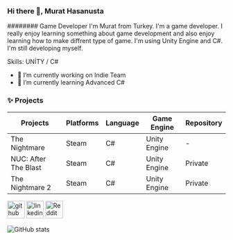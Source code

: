 ### Hi there 👋, Murat Hasanusta
######## Game Developer
I'm Murat from Turkey. I'm a game developer. I really enjoy learning something about game development and also enjoy learning how to make diffrent type of game. I'm using Unity Engine and C#. I'm still developing myself.

Skills: UNİTY / C#

- 🔭 I’m currently working on Indie Team
- 🌱 I’m currently learning Advanced C# 

### ✨ Projects

Projects | Platforms | Language | Game Engine | Repository
------------ | ------------- | ------------ | ------------- | -------------
The Nightmare | Steam | C# | Unity Engine | -
NUC: After The Blast | Steam | C# | Unity Engine | Private
The Nightmare 2 | Steam | C# | Unity Engine | Private



[<img src='https://cdn.jsdelivr.net/npm/simple-icons@3.0.1/icons/github.svg' alt='github' height='40'>](https://github.com/Calquter)  [<img src='https://cdn.jsdelivr.net/npm/simple-icons@3.0.1/icons/linkedin.svg' alt='linkedin' height='40'>](https://www.linkedin.com/in/murat-hasanusta-885b511b7/)  [<img src='https://cdn.jsdelivr.net/npm/simple-icons@3.0.1/icons/reddit.svg' alt='Reddit' height='40'>](https://www.reddit.com/user/Calquter)  

![GitHub stats](https://github-readme-stats.vercel.app/api?username=Calquter&show_icons=true)  

